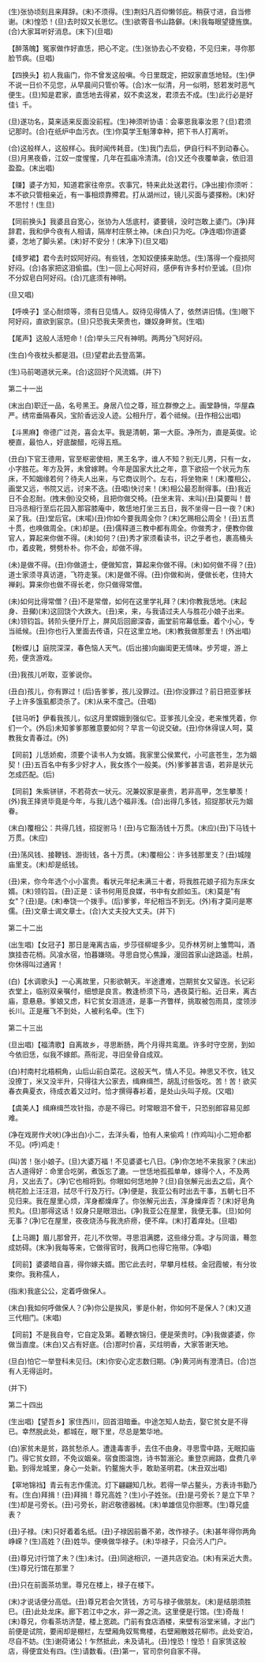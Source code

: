 <!-- { "loadSidebar": true } -->
(生)张协顷刻且来拜辞。(末)不须得。(生)荆妇凡百仰懒邻庇。稍获寸进，自当修谢。(末)惶恐！(旦)去时奴又长思忆。(生)欲寄音书山路僻。(未)我每眼望捷旌旗。(合)大家耳听好消息。(末下)(旦唱)

【醉落魄】冤家做作好直恁，把心不定。(生)张协去心不安稳，不见归来，寻你那脸节病。(旦唱)

【四换头】初人我庙门，你不曾发这般嗔。今日里既定，把奴家直恁地轻。(生)伊不说一日价不见您，从早晨间只管价等。(合)水一似清，月一似明，怒若发时恶气便生。(旦)知是君家，直恁地去得紧，奴不卖这发，君须去不成。(生)此行必是好佳讠千。

(旦)遂功名，莫来适来反面没前程。(生)神须听协语：会辜恩我辜汝恩？(旦)君须记那时。(合)在纸炉中血污衣。(生)你莫学王魁薄幸种，把下书人打离听。

(合)这般样人，这般样心。我时闻传耗音。(生)我门去后，伊自行料不到动春心。(旦)月黑夜昏，江奴一度惺惺，几年在孤庙冷清清。(合)又还今夜覆单衾，依旧泪盈盈。(末出唱)

【赚】婆子方知，知道君家往帝京。农事冗，特来此处送君行。(净出接)你须听：本不欲只管相亲近，有一事相烦靠殢君。打从湖州过，镜儿买面与婆搽粉。(末)好不思忖！(生旦)

【同前换头】我婆且自宽心，张协为人恁底村，婆要镜，没时岂敢上婆门。(净)拜辞君，我和伊今夜有人相请，隔岸村庄祭土神。(未白)只为吃。(净连唱)你道婆婆，怎地了脚头紧。(末)好不安分！(末净下)(旦又唱)

【绛罗裙】君今去时奴阿好闷。有些钱，怎知奴便揍来助恁。(生)落得一个瘦损阿好闷。(合)各家把这泪偷揾。(生)一回上心阿好闷，感伊有许多村价至诚。(旦)你不分奴皂白阿好闷。(合)兀底须有神明。

(旦又唱)

【呼唤子】坚心耐烦等，须有日见情人。奴待见得情人了，依然讲旧情。(生)眼下阿好闷，直欲到宸京。(旦)只恐我夫荣贵也，嫌奴身畔贫。(生唱)

【尾声】这般人活短命！(合)举头三尺有神明。两两分飞阿好闷。

(生白)今夜枕头都是泪。(旦)望君此去登高第。

(生)马前喝道状元来。(合)这回好个风流婿。(并下)


第二十一出

(末出白)职迁一品，名号黑王。身居八位之尊，班立群僚之上。画堂静悄，华屋森严。绣帘垂隔春风，宝阶香远没人迹。公相升厅，着个祗候。(丑作相公出唱)

【斗黑麻】帝德广过尧，喜会太平。我是清朝，第一大臣。净所为，直是英俊。论梗直，最怕人，好底酸醋，吃得五瓶。

(丑白)下官王德用，官至枢密使相，黑王名字，谁人不知？别无儿男，只有一女，小字胜花。年方及笄，未曾嫁聘。今年是国家大比之年，意下欲招一个状元为东床，不知姻缘若何？待夫人出来，与它商议则个。左右，将坐物来！(末)覆相公，画堂又远，书院又远，讨来不迭。(丑唱)快讨来！(末)相公最忍耐得事。(丑)我近日不会忍耐。(拽末倒)没交椅，且把你做交椅。(丑坐末背、末叫)(丑)莫要叫！昔日冯丞相行至后花园入那容膝庵中，敢恁地打坐三五日，我不坐得一日一夜？(末)呆了我。(丑)堂后官。(末喏)(丑)你如今要我周全你？(末)乞赐相公周全！(丑)五贯十贯，也唤做周全。(末)却是。(丑)儒释道三教中都有周全。你做秀才，便教你做官人，算起来你做不得。(未)如何？(丑)秀才家须看读书，识之乎者也，裹高桶头巾，着皮靴，劈劈朴朴。你不会，却做不得。

(未)是做不得。(丑)你做道士，便做知宫，算起来你做不得。(未)如何做不得？(丑)道士家须寻真访道，飞符走箓。(末)是做不得。(丑)你做和尚，便做长老，住持大禅刹。算来你也做不得长老，你只做得常僧。

(未)如何比得常僧？(丑)不是常僧，如何在这里学礼拜？(末)你教我恁地。(末起身、丑攧)(末)这回饶个大跌大。(丑)来，来，与我请过夫人与胜花小娘子出来。(未)领钧旨。转阶头便升厅上，屏风后回廊深杳，画堂前帘幕低垂。着个小心，专当祗候。(丑)你也行入里面去传语，只在这里立地。(末)教我做那里去！(外出唱)

【粉蝶儿】庭院深深，春色恼人天气。(后出接)向幽闺更无情味。步芳堤，游上苑，便贪游戏。

(丑)我孩儿听取，亚爹说你。

(丑白)孩儿，你有罪过！(后)告爹爹，孩儿没罪过。(丑)你没罪过？前日把亚爹袄子上许多饿虱都烫杀了。(末)从来不度己。(丑唱)

【驻马听】伊看我孩儿，似这月里嫦娥到强似它。亚爹孩儿全没，老来惟凭着，你们一个。(外后)未知爹爹那雅意要如何？早言一句说交破。(丑)你休得误人呵，莫教我女青春过。(外)

【同前】儿恁娇痴，须要个读书人为女婿。我家里公侯累代，小可底苍生，怎为姻契！(丑)五百名中有多少好才人，我女拣个一般美。(外)爹爹甚言语，若非是状元怎成匹配。(后)

【同前】朱紫骈骈，不若荷衣一状元。况兼奴家是豪贵，若非高甲，怎生攀羡！(外)我王择贤毕竟是今年，与我儿选个福非浅。(合)出得几多钱，招捉那状元为姻眷。

(末白)覆相公：共得几钱，招捉驸马！(丑)与它豁汤钱十万贯。(末应)(丑)下马钱十万贯。(末应)

(丑)荡风钱、接鞭钱、游街钱，各十万贯。(末)覆相公：许多钱那里支？(丑)城隍庙里支。(末)却是纸钱。

(丑)来，你今年选个小小富贵。看状元年纪未满三十者，将我胜花娘子招为东床女婿。(末)领钧旨。(丑)正是：读书何用觅良媒，书中有女颜如玉。(末)莫是"有女"？(丑)是。(末)奉饶一个拨手。(后)爹爹，年纪相当不到无。(外)有才莫问是寒儒。(丑)文章士谒文章士。(合)大丈夫投大丈夫。(并下)


第二十二出

(出生唱)【女冠子】那日是淹离古庙，步莎径柳堤多少。见乔林芳树上雏莺叫，酒旗挂杏花梢。风飡水宿，怕暮嫌晓。寻思自觉心焦躁，漫回首家山途路遥。杜鹃，你休得叫过通宵！

(白)【水调歌头】一心离故里，只影欲朝天。半途遭难，岂期贫女又留连。长记彩衣堂上，临别双亲嘱付，细想是良言。教逢桥须下马，遇夜莫行船。近日来，离古庙，意悬悬。爹娘又虑，料它贫女泪涟涟，是事一齐瞥样，挑取被包雨具，度领涉长川。正是雁飞不到处，人被利名牵。(生下)


第二十三出

(旦出唱)【福清歌】自离故乡，寻思断肠，两个月得共鸾凰。许多时守空房，到如今依旧恁，似我不嫁郎。燕衔泥，寻旧垒骨自成双。

(白)村南村北梧桐角，山后山前白菜花。这般天气，情人不见。神思又不忺，钱又没撩丁，米又没半升，只得往大公家去，缉麻缉苎，胡乱讨些饭吃。苦！苦！欲买春衣典夏衣，待成衣着又过时。恰才撰得春衫着，是处山头叫子规。(又唱)

【虞美人】缉麻缉苎攻针指，亦是不得已。时常眼泪不曾干，只恐别郎容易见郎难。

(净在戏房作犬吠)(净出白)小二，去洋头看，怕有人来偷鸡！(作鸡叫)小二短命都不见。(呼)鸡走！

(叫)苦！张小娘子。(旦)大婆万福！不见婆婆七八日。(净)你怎地不来我家？(末出)古人道得好：命里合吃粥，煮饭忘了漉。一世恁地孤孤单单，嫁得个人，不及两月，又出去了。(净)它也相将到。你眼如何恁地肿？(旦)自张解元出去之后，真个桃花脸上汪汪泪，拭尽千行及万行。(净)便是，我亚公有时出去干事，五朝七日不见归来。我在屋里心烦，浑身都燥痒了。你张解元出去，浑身燥痒否？(末)好皂角煎丸。(旦)那得这话！奴身只是眼泪出。(净)我亚公在屋里，我便无事。(旦)如何无事？(净)它在屋里，夜夜烧汤与我洗疥痨，便不痒。(末)打着痒处。(旦唱)

【上马踢】眉儿那曾开，花儿不忺带。寻思泪满腮，这些缘分乖。才与同谐，蓦忽成妨碍。(末净)我每等来，它做得官时，我两口也得它拖带。(净唱)

【同前】婆婆暗自喜，得你嫁夫婿。图它此去时，早攀月桂枝。金冠霞帔，有分妆束你。我称孺人，

(指末)我底公公，定着呼做保人。

(末白)我如何呼做保人？(净)你公是挨风，爹是仆射，你如何不是保人？(末)又道三代相门。(末唱)

【同前】不是我自夸，它自定及第。着鞭衣锦归，便是荣贵时。(净)我做婆婆，你做当直度。(末白)又占有好底。(合)那时价喜，买炷明香，大家答谢天地。

(旦白)怕它一举登科未见归。(末)你安心定志数归期。(净)黄河尚有澄清日。(合)岂有人无得运时。

(并下)


第二十四出

(生出唱)【望吾乡】家住西川，回首泪暗垂。中途怎知人劫去，娶它贫女是不得已。幸然脱此处，都城在，眼下里，尽总是繁华地。

(白)家贫未是贫，路贫愁杀人。遭逢毒害手，去住不由身。寻思雪中路，无眠扣庙门。得它贫女顾，不免议姻亲。宿食图温饱，诗书暂溺沦。重登京阙路，盘费几辛勤。到得龙城里，身心一处新。钓鳌施大手，敢助圣明君。(末丑双出唱)

【窣地锦裆】青云有志作儒流。灯下翩翩知几秋。若得一举占鳌头，方表诗书勤乃有。(生白)拜揖！(丑)拜揖！尊兄高姓？(生)小子姓张。(丑)是弓旁长？是立下早？(生)却是弓旁长。(丑)弓旁长，尉迟敬德器械。(末)单雄信见你胆寒。(生)尊兄盛表？

(丑)子禄。(末)只好着着名纸。(丑)子禄因前番不弟，改作禄子。(未)甚年得你两角峥嵘？(生)高姓？(丑)姓华。便唤做华禄子。(未)华禄子，只会污人门户。

(丑)尊兄讨行馆了未？(生)未讨。(丑)同途相识，一道共店安泊。(末)有采近大贵。(生)尊兄行馆在那里？

(丑)只在前面茶坊里。尊兄在楼上，禄子在楼下。

(末)才说话便分高低。(丑)尊兄若会欠赁钱，方可与禄子做朋友。(末)是结朋须胜巳。(丑)此处龙床。廊下若江中之水，非一源之流。这里便是行馆。(生)奇哉！(末)尊兄，你看茶坊济楚，楼上宽疏。门前有食店酒楼，来壁有浴堂米铺，才出门前便是试院，要闹却是棚栏，左壁厢角奴鸳鸯楼，右壁厢散妓花柳市。此处安泊，尽自不妨。(生)谢荷诸公！乍然抵此，未及请礼。(丑)惶恐！惶恐！自家赁这般店，得便宜处有四。(生)请数看。(丑)第一，官司奈何自家不得。

